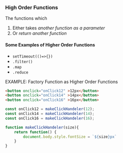 ### High Order Functions

The functions which 
1. Either takes *another function as a parameter*
2. Or *return another function*

#### Some Examples of Higher Order Functions
- `setTimeout(()=>{})`
- `.filter()`
- `.map`
- `.reduce`

EXAMPLE: Factory Function as Higher Order Functions
```html
<button onclick="onClick12" >12px</button>
<button onclick="onClick14" >14px</button>
<button onclick="onClick16" >16px</button>
```
```js
const onClick12 = makeClickHandeler(12);
const onClick14 = makeClickHandeler(14);
const onClick16 = makeClickHandeler(16);

function makeClickHandeler(size){
	return function() {
		document.body.style.fontSize = `${size}px`
	}
}

```

